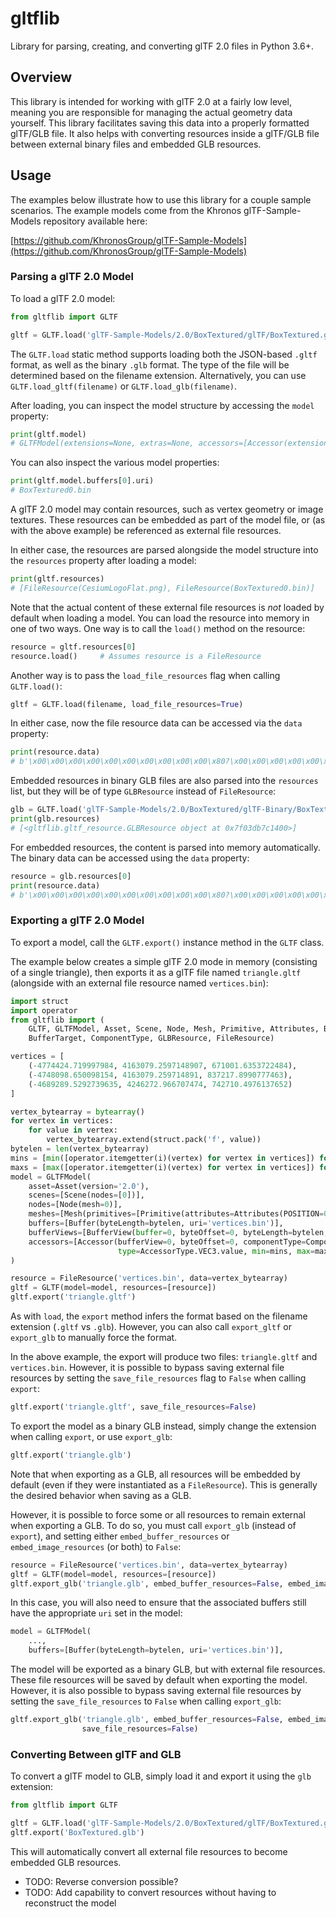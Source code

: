# gltflib

Library for parsing, creating, and converting glTF 2.0 files in Python 3.6+.

## Overview

This library is intended for working with glTF 2.0 at a fairly low level, meaning you are
responsible for managing the actual geometry data yourself. This library facilitates saving
this data into a properly formatted glTF/GLB file. It also helps with converting resources
inside a glTF/GLB file between external binary files and embedded GLB resources.

## Usage

The examples below illustrate how to use this library for a couple sample scenarios. The
example models come from the Khronos glTF-Sample-Models repository available here:

[https://github.com/KhronosGroup/glTF-Sample-Models](https://github.com/KhronosGroup/glTF-Sample-Models)

### Parsing a glTF 2.0 Model

To load a glTF 2.0 model:

```python
from gltflib import GLTF

gltf = GLTF.load('glTF-Sample-Models/2.0/BoxTextured/glTF/BoxTextured.gltf')
```

The `GLTF.load` static method supports loading both the JSON-based `.gltf` format, as well
as the binary `.glb` format. The type of the file will be determined based on the filename
extension. Alternatively, you can use `GLTF.load_gltf(filename)` or `GLTF.load_glb(filename)`.

After loading, you can inspect the model structure by accessing the `model` property:

```python
print(gltf.model)
# GLTFModel(extensions=None, extras=None, accessors=[Accessor(extensions=None, extras=None, name=None, bufferView=0, byteOffset=0, componentType=5123, ...
```

You can also inspect the various model properties:

```python
print(gltf.model.buffers[0].uri)
# BoxTextured0.bin
```

A glTF 2.0 model may contain resources, such as vertex geometry or image textures. These
resources can be embedded as part of the model file, or (as with the above example) be
referenced as external file resources.

In either case, the resources are parsed alongside the model structure into the `resources`
property after loading a model:

```python
print(gltf.resources)
# [FileResource(CesiumLogoFlat.png), FileResource(BoxTextured0.bin)]
```

Note that the actual content of these external file resources is *not* loaded by default
when loading a model. You can load the resource into memory in one of two ways. One way
is to call the `load()` method on the resource:

```python
resource = gltf.resources[0]
resource.load()     # Assumes resource is a FileResource
```

Another way is to pass the `load_file_resources` flag when calling `GLTF.load()`:

```python
gltf = GLTF.load(filename, load_file_resources=True)
```

In either case, now the file resource data can be accessed via the `data` property:

```python
print(resource.data)
# b'\x00\x00\x00\x00\x00\x00\x00\x00\x00\x00\x80?\x00\x00\x00\x00\x00\x00\...
```

Embedded resources in binary GLB files are also parsed into the `resources` list, but
they will be of type `GLBResource` instead of `FileResource`:

```python
glb = GLTF.load('glTF-Sample-Models/2.0/BoxTextured/glTF-Binary/BoxTextured.glb')
print(glb.resources)
# [<gltflib.gltf_resource.GLBResource object at 0x7f03db7c1400>]
```

For embedded resources, the content is parsed into memory automatically. The binary data
can be accessed using the `data` property:

```python
resource = glb.resources[0]
print(resource.data)
# b'\x00\x00\x00\x00\x00\x00\x00\x00\x00\x00\x80?\x00\x00\x00\x00\x00\x00\...'
```

### Exporting a glTF 2.0 Model

To export a model, call the `GLTF.export()` instance method in the `GLTF` class.

The example below creates a simple glTF 2.0 mode in memory (consisting of a single
triangle), then exports it as a glTF file named `triangle.gltf` (alongside with an
external file resource named `vertices.bin`):

```python
import struct
import operator
from gltflib import (
    GLTF, GLTFModel, Asset, Scene, Node, Mesh, Primitive, Attributes, Buffer, BufferView, Accessor, AccessorType,
    BufferTarget, ComponentType, GLBResource, FileResource)

vertices = [
    (-4774424.719997984, 4163079.2597148907, 671001.6353722484),
    (-4748098.650098154, 4163079.259714891, 837217.8990777463),
    (-4689289.5292739635, 4246272.966707474, 742710.4976137652)
]

vertex_bytearray = bytearray()
for vertex in vertices:
    for value in vertex:
        vertex_bytearray.extend(struct.pack('f', value))
bytelen = len(vertex_bytearray)
mins = [min([operator.itemgetter(i)(vertex) for vertex in vertices]) for i in range(3)]
maxs = [max([operator.itemgetter(i)(vertex) for vertex in vertices]) for i in range(3)]
model = GLTFModel(
    asset=Asset(version='2.0'),
    scenes=[Scene(nodes=[0])],
    nodes=[Node(mesh=0)],
    meshes=[Mesh(primitives=[Primitive(attributes=Attributes(POSITION=0))])],
    buffers=[Buffer(byteLength=bytelen, uri='vertices.bin')],
    bufferViews=[BufferView(buffer=0, byteOffset=0, byteLength=bytelen, target=BufferTarget.ARRAY_BUFFER.value)],
    accessors=[Accessor(bufferView=0, byteOffset=0, componentType=ComponentType.FLOAT.value, count=len(vertices),
                        type=AccessorType.VEC3.value, min=mins, max=maxs)]
)

resource = FileResource('vertices.bin', data=vertex_bytearray)
gltf = GLTF(model=model, resources=[resource])
gltf.export('triangle.gltf')
```

As with `load`, the `export` method infers the format based on the filename extension
(`.gltf` vs `.glb`). However, you can also call `export_gltf` or `export_glb` to manually
force the format.

In the above example, the export will produce two files: `triangle.gltf` and `vertices.bin`.
However, it is possible to bypass saving external file resources by setting the
`save_file_resources` flag to `False` when calling `export`:

```python
gltf.export('triangle.gltf', save_file_resources=False)
```

To export the model as a binary GLB instead, simply change the extension when calling
`export`, or use `export_glb`:

```python
gltf.export('triangle.glb')
```

Note that when exporting as a GLB, all resources will be embedded by default (even if
they were instantiated as a `FileResource`). This is generally the desired behavior when
saving as a GLB.

However, it is possible to force some or all resources to remain external when exporting
a GLB. To do so, you must call `export_glb` (instead of `export`), and setting either
`embed_buffer_resources` or `embed_image_resources` (or both) to `False`:

```python
resource = FileResource('vertices.bin', data=vertex_bytearray)
gltf = GLTF(model=model, resources=[resource])
gltf.export_glb('triangle.glb', embed_buffer_resources=False, embed_image_resources=False)
```

In this case, you will also need to ensure that the associated buffers still have the
appropriate `uri` set in the model:

```python
model = GLTFModel(
    ...,
    buffers=[Buffer(byteLength=bytelen, uri='vertices.bin')],
```

The model will be exported as a binary GLB, but with external file resources. These
file resources will be saved by default when exporting the model. However, it is also
possible to bypass saving external file resources by setting the `save_file_resources`
to `False` when calling `export_glb`:

```python
gltf.export_glb('triangle.glb', embed_buffer_resources=False, embed_image_resources=False,
                save_file_resources=False)
```

### Converting Between glTF and GLB

To convert a glTF model to GLB, simply load it and export it using the `glb` extension:

```python
from gltflib import GLTF

gltf = GLTF.load('glTF-Sample-Models/2.0/BoxTextured/glTF/BoxTextured.gltf')
gltf.export('BoxTextured.glb')
```

This will automatically convert all external file resources to become embedded GLB
resources.

* TODO: Reverse conversion possible?
* TODO: Add capability to convert resources without having to reconstruct the model
